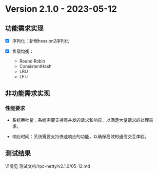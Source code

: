 # Version 2.1.0 - 2023-05-12

## 功能需求实现


- [x] 序列化：新增hession2序列化

- [x] 负载均衡：
    - Round Robin
    - ConsistentHash
    - LRU
    - LFU

## 非功能需求实现

### 性能要求

- 系统吞吐量：系统需要支持高并发的请求和响应，以满足大量请求的处理需求。

- 响应时间：系统需要支持快速响应的功能，以确保高效的通信交互体验。

## 测试结果

详情见 测试文档/rpc-netty/v2.1.0/05-12.md


